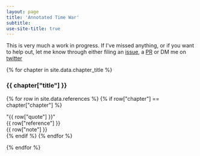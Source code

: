 ```yaml
---
layout: page
title: 'Annotated Time War'
subtitle:
use-site-title: true
---
```


This is very much a work in progress. If I've missed anything, or if you want to help out, let me know through either filing an <a href="https://github.com/isogenous/isogenous.github.io/issues">issue</a>, a <a href="https://github.com/isogenous/isogenous.github.io/pulls">PR<a> or DM me on <a href="https://twitter.com/buzhix3">twitter</a>

{% for chapter in site.data.chapter_title %}

<h3 class="chapter-title">{{ chapter["title"] }}</h3>

{% for row in site.data.references %}
{%  if row["chapter"] == chapter["chapter"] %}
<div class=quote>"{{ row["quote"] }}"</div>
<div class=reference>{{ row["reference"] }}</div>
<div class=notes>{{ row["note"] }} </div>
{% endif %}
{% endfor %}

{% endfor %}
